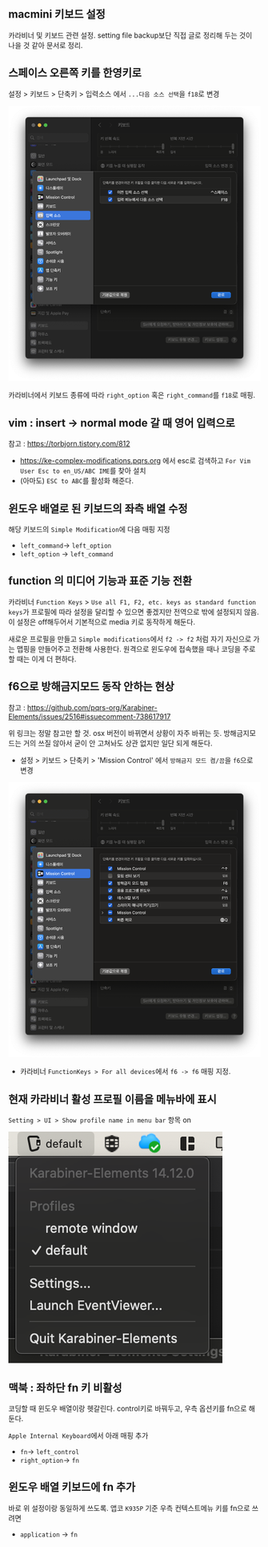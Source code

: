 ## macmini 키보드 설정

카라비너 및 키보드 관련 설정. setting file backup보단 직접 글로 정리해 두는 것이 나을 것 같아 문서로 정리.

## 스페이스 오른쪽 키를 한영키로

설정 > 키보드 > 단축키 > 입력소스 에서 `...다음 소스 선택`을 `f18`로 변경

![](./Images/setting_inputsource.png)

카라비너에서 키보드 종류에 따라 `right_option` 혹은 `right_command`를 `f18`로 매핑.

## vim : insert -> normal mode 갈 때 영어 입력으로

참고 : https://torbjorn.tistory.com/812

* https://ke-complex-modifications.pqrs.org 에서 esc로 검색하고 `For Vim User Esc to en_US/ABC IME`를 찾아 설치
* (아마도) `ESC to ABC`를 활성화 해준다.

## 윈도우 배열로 된 키보드의 좌측 배열 수정

해당 키보드의 `Simple Modification`에 다음 매핑 지정

* `left_command`-> `left_option`
* `left_option` -> `left_command`

## function 의 미디어 기능과 표준 기능 전환

카라비너 `Function Keys` > `Use all F1, F2, etc. keys as standard function keys`가 프로필에 따라 설정을 달리할 수 있으면 좋겠지만 전역으로 밖에 설정되지 않음. 이 설정은 off해두어서 기본적으로 media 키로 동작하게 해둔다. 

새로운 프로필을 만들고 `Simple modifications`에서 `f2 -> f2` 처럼 자기 자신으로 가는 맵핑을 만들어주고 전환해 사용한다. 원격으로 윈도우에 접속했을 때나 코딩을 주로 할 때는 이게 더 편하다.

## f6으로 방해금지모드 동작 안하는 현상

참고 : https://github.com/pqrs-org/Karabiner-Elements/issues/2516#issuecomment-738617917

위 링크는 정말 참고만 할 것. osx 버전이 바뀌면서 상황이 자주 바뀌는 듯. 방해금지모드는 거의 쓰질 않아서 굳이 안 고쳐놔도 상관 없지만 일단 되게 해둔다.

* 설정 > 키보드 > 단축키 > 'Mission Control' 에서 `방해금지 모드 켬/끔`을 `f6`으로 변경

![](./Images/setting_mediacontrol.png)

* 카라비너 `FunctionKeys > For all devices`에서 `f6 -> f6` 매핑 지정.

## 현재 카라비너 활성 프로필 이름을 메뉴바에 표시

`Setting > UI > Show profile name in menu bar` 항목 on

![](./Images/menubar_profilename.png)

## 맥북 : 좌하단 fn 키 비활성

코딩할 때 윈도우 배열이랑 헷갈린다. control키로 바꿔두고, 우측 옵션키를 fn으로 해둔다.

`Apple Internal Keyboard`에서 아래 매핑 추가

* `fn`-> `left_control`
* `right_option`-> `fn`

## 윈도우 배열 키보드에 fn 추가

바로 위 설정이랑 동일하게 쓰도록. 앱코 `K935P` 기준 우측 컨텍스트메뉴 키를 fn으로 쓰려면

* `application` -> `fn`